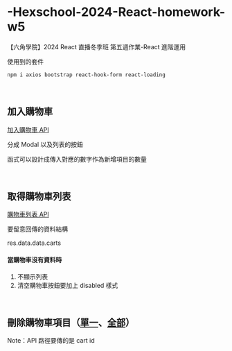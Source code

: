 # -Hexschool-2024-React-homework-w5

【六角學院】2024 React 直播冬季班 第五週作業-React 進階運用

使用到的套件

```bash
npm i axios bootstrap react-hook-form react-loading
```

<br>

## 加入購物車

[加入購物車 API](<https://hexschool.github.io/ec-courses-api-swaggerDoc/#/%E5%AE%A2%E6%88%B6%E8%B3%BC%E7%89%A9%20-%20%E8%B3%BC%E7%89%A9%E8%BB%8A%20(Cart)/post_v2_api__api_path__cart>)

分成 Modal 以及列表的按鈕

函式可以設計成傳入對應的數字作為新增項目的數量

<br>

## 取得購物車列表

[購物車列表 API](<https://hexschool.github.io/ec-courses-api-swaggerDoc/#/%E5%AE%A2%E6%88%B6%E8%B3%BC%E7%89%A9%20-%20%E8%B3%BC%E7%89%A9%E8%BB%8A%20(Cart)/get_v2_api__api_path__cart>)

要留意回傳的資料結構

res.data.data.carts

#### 當購物車沒有資料時

1. 不顯示列表
2. 清空購物車按鈕要加上 disabled 樣式

<br>

## 刪除購物車項目（[單一](<https://hexschool.github.io/ec-courses-api-swaggerDoc/#/%E5%AE%A2%E6%88%B6%E8%B3%BC%E7%89%A9%20-%20%E8%B3%BC%E7%89%A9%E8%BB%8A%20(Cart)/delete_v2_api__api_path__cart__id_>)、[全部](<https://hexschool.github.io/ec-courses-api-swaggerDoc/#/%E5%AE%A2%E6%88%B6%E8%B3%BC%E7%89%A9%20-%20%E8%B3%BC%E7%89%A9%E8%BB%8A%20(Cart)/delete_v2_api__api_path__carts>)）

Note：API 路徑要傳的是 cart id

<br>
